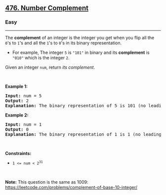 <h2><a href="https://leetcode.com/problems/number-complement/">476. Number Complement</a></h2><h3>Easy</h3><hr><div style="user-select: auto;"><p style="user-select: auto;">The <strong style="user-select: auto;">complement</strong> of an integer is the integer you get when you flip all the <code style="user-select: auto;">0</code>'s to <code style="user-select: auto;">1</code>'s and all the <code style="user-select: auto;">1</code>'s to <code style="user-select: auto;">0</code>'s in its binary representation.</p>

<ul style="user-select: auto;">
	<li style="user-select: auto;">For example, The integer <code style="user-select: auto;">5</code> is <code style="user-select: auto;">"101"</code> in binary and its <strong style="user-select: auto;">complement</strong> is <code style="user-select: auto;">"010"</code> which is the integer <code style="user-select: auto;">2</code>.</li>
</ul>

<p style="user-select: auto;">Given an integer <code style="user-select: auto;">num</code>, return <em style="user-select: auto;">its complement</em>.</p>

<p style="user-select: auto;">&nbsp;</p>
<p style="user-select: auto;"><strong style="user-select: auto;">Example 1:</strong></p>

<pre style="user-select: auto;"><strong style="user-select: auto;">Input:</strong> num = 5
<strong style="user-select: auto;">Output:</strong> 2
<strong style="user-select: auto;">Explanation:</strong> The binary representation of 5 is 101 (no leading zero bits), and its complement is 010. So you need to output 2.
</pre>

<p style="user-select: auto;"><strong style="user-select: auto;">Example 2:</strong></p>

<pre style="user-select: auto;"><strong style="user-select: auto;">Input:</strong> num = 1
<strong style="user-select: auto;">Output:</strong> 0
<strong style="user-select: auto;">Explanation:</strong> The binary representation of 1 is 1 (no leading zero bits), and its complement is 0. So you need to output 0.
</pre>

<p style="user-select: auto;">&nbsp;</p>
<p style="user-select: auto;"><strong style="user-select: auto;">Constraints:</strong></p>

<ul style="user-select: auto;">
	<li style="user-select: auto;"><code style="user-select: auto;">1 &lt;= num &lt; 2<sup style="user-select: auto;">31</sup></code></li>
</ul>

<p style="user-select: auto;">&nbsp;</p>
<p style="user-select: auto;"><strong style="user-select: auto;">Note:</strong> This question is the same as 1009: <a href="https://leetcode.com/problems/complement-of-base-10-integer/" target="_blank" style="user-select: auto;">https://leetcode.com/problems/complement-of-base-10-integer/</a></p>
</div>